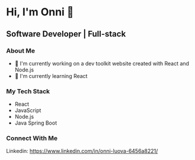 # Hi, I'm Onni 👋
## Software Developer | Full-stack

### About Me
- 🔭 I'm currently working on a dev toolkit website created with React and Node.js
- 🌱 I'm currently learning React

### My Tech Stack
- React
- JavaScript
- Node.js
- Java Spring Boot

### Connect With Me
Linkedin: https://www.linkedin.com/in/onni-luova-6456a8221/
